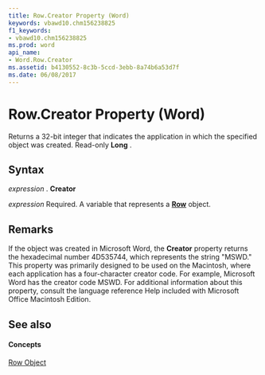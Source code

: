 ```yaml
---
title: Row.Creator Property (Word)
keywords: vbawd10.chm156238825
f1_keywords:
- vbawd10.chm156238825
ms.prod: word
api_name:
- Word.Row.Creator
ms.assetid: b4130552-8c3b-5ccd-3ebb-8a74b6a53d7f
ms.date: 06/08/2017
---
```



# Row.Creator Property (Word)

Returns a 32-bit integer that indicates the application in which the specified object was created. Read-only  **Long** .


## Syntax

 _expression_ . **Creator**

 _expression_ Required. A variable that represents a **[Row](Word.Row.md)** object.


## Remarks

If the object was created in Microsoft Word, the  **Creator** property returns the hexadecimal number 4D535744, which represents the string "MSWD." This property was primarily designed to be used on the Macintosh, where each application has a four-character creator code. For example, Microsoft Word has the creator code MSWD. For additional information about this property, consult the language reference Help included with Microsoft Office Macintosh Edition.


## See also


#### Concepts


[Row Object](Word.Row.md)

